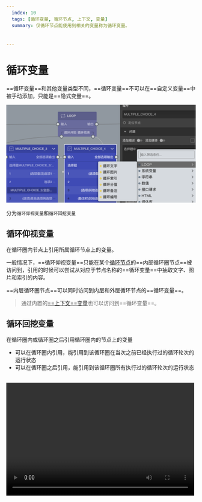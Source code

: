 ```yaml
---
  index: 10
  tags: [循环变量, 循环节点, 上下文, 变量]
  summary: 仅循环节点能使用到相关的变量称为循环变量。


---
```







# 循环变量

==循环变量==和其他变量类型不同，==循环变量==不可以在==自定义变量==中被手动添加，只能是==隐式变量==。

<img src='./assets/10loopVariable/loop-type.png'>

分为`循环仰视变量`和`循环回挖变量`

## 循环仰视变量

在循环圈内节点上引用所属循环节点上的变量。

一般情况下，==循环仰视变量==只能在某个[循环节点](../10nodes/toolsNodes/02loop.md)的==内部循环圈节点==被访问到，引用的时候可以尝试从对应于节点名称的==循环变量==中抽取文字、图片和索引的内容。

==内层循环圈节点==可以同时访问到内层和外层循环节点的==循环变量==。

> 通过内置的[==上下文==变量](./09buildinVariable.md#上下文)也可以访问到==循环变量==。


## 循环回挖变量
在循环圈内或循环圈之后引用循环圈内的节点上的变量
+ 可以在循环圈内引用，能引用到该循环圈在当次之前已经执行过的循环轮次的运行状态
+ 可以在循环圈之后引用，能引用到该循环圈所有执行过的循环轮次的运行状态


<br />
<video width="500" height="300" controls >
  <source src="https://media.cform.io/editor/changelog/v3.1.0loop-dig.mov" type="video/mp4">
</video>
<br />
